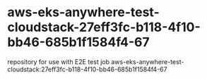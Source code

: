 # aws-eks-anywhere-test-cloudstack-27eff3fc-b118-4f10-bb46-685b1f1584f4-67
repository for use with E2E test job aws-eks-anywhere-test-cloudstack:27eff3fc-b118-4f10-bb46-685b1f1584f4-67
